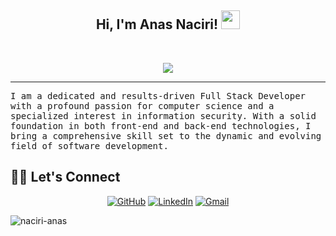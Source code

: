 
<h2 align="center">
Hi, I'm Anas Naciri!
  <img src="https://media.giphy.com/media/hvRJCLFzcasrR4ia7z/giphy.gif" width="30"></h2>
  <a href="https://github.com/yashitanamdeo/yashitanamdeo/"> </a>
<br/>

<!-- Typing SVG by DenverCoder1 - https://github.com/DenverCoder1/readme-typing-svg -->
<p align="center">
  <a href=""><img src="https://readme-typing-svg.herokuapp.com?color=%2336BCF7&size=16&center=true&vCenter=true&lines=Full Stack+Developer+"></a>
</p>
<hr/>
<samp>
I am a dedicated and results-driven Full Stack Developer with a profound passion for computer science and a specialized interest in information security. With a solid foundation in both front-end and back-end technologies, I bring a comprehensive skill set to the dynamic and evolving field of software development. 
</samp>

## 🙋‍♀️ Let's Connect
<p align="center">
	<a href="https://github.com/Naciri-Anas" target="_blank"><img src="https://img.icons8.com/bubbles/50/000000/github.png" alt="GitHub"/></a>
	<a href="https://www.linkedin.com/in/anas-naciri/" target="_blank"><img src="https://img.icons8.com/bubbles/50/000000/linkedin.png" alt="LinkedIn"/></a>
	<a href="mailto:anasnaciridev@gmail.com" target="_blank"><img src="https://img.icons8.com/bubbles/50/000000/gmail.png" alt="Gmail"/></a>
</p>


<p align="left"> <img src="https://komarev.com/ghpvc/?username=naciri-anas&label=Profile%20views&color=0e75b6&style=flat" alt="naciri-anas" /> </p>

